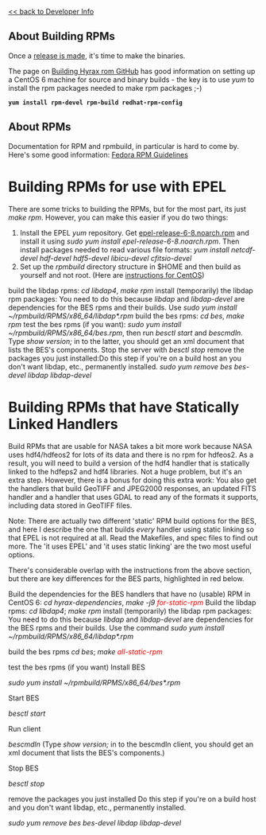 [\<\< back to Developer Info](Developer_Info "wikilink")

## About Building RPMs

Once a [release is made](ReleaseGuide "wikilink"), it's time to make the
binaries.

The page on [Building Hyrax rom
GitHub](Hyrax_GitHub_Source_Build "wikilink") has good information on
setting up a CentOS 6 machine for source and binary builds - the key is
to use *yum* to install the rpm packages needed to make rpm packages ;-)


**`yum install rpm-devel rpm-build redhat-rpm-config`**

## About RPMs

Documentation for RPM and rpmbuild, in particular is hard to come by.
Here's some good information: [Fedora RPM
Guidelines](http://fedoraproject.org/wiki/Packaging/Guidelines)

# Building RPMs for use with EPEL

There are some tricks to building the RPMs, but for the most part, its
just *make rpm*. However, you can make this easier if you do two things:

1.  Install the EPEL *yum* repository. Get
    [epel-release-6-8.noarch.rpm](http://mirror.pnl.gov/epel/6/i386/epel-release-6-8.noarch.rpm)
    and install it using *sudo yum install epel-release-6-8.noarch.rpm*.
    Then install packages needed to read various file formats: *yum
    install netcdf-devel hdf-devel hdf5-devel libicu-devel
    cfitsio-devel*
2.  Set up the *rpmbuild* directory structure in \$HOME and then build
    as yourself and not root. (Here are [instructions for
    CentOS](http://wiki.centos.org/HowTos/SetupRpmBuildEnvironment))

build the libdap rpms: *cd libdap4*, *make rpm*
install (temporarily) the libdap rpm packages: You need to do this because *libdap* and *libdap-devel* are dependencies for the BES rpms and their builds. Use *sudo yum install ~/rpmbuild/RPMS/x86_64/libdap\*.rpm*
build the bes rpms: *cd bes*, *make rpm*
test the bes rpms (if you want): *sudo yum install ~/rpmbuild/RPMS/x86_64/bes.rpm*, then run *besctl start* and *bescmdln*. Type *show version;* in to the latter, you should get an xml document that lists the BES's components. Stop the server with *besctl stop*
remove the packages you just installed:Do this step if you're on a build host an you don't want libdap, etc., permanently installed. *sudo yum remove bes bes-devel libdap libdap-devel*

# Building RPMs that have Statically Linked Handlers

Build RPMs that are usable for NASA takes a bit more work because NASA
uses hdf4/hdfeos2 for lots of its data and there is no rpm for hdfeos2.
As a result, you will need to build a version of the hdf4 handler that
is statically linked to the hdfeps2 and hdf4 libraries. Not a huge
problem, but it's an extra step. However, there is a bonus for doing
this extra work: You also get the handlers that build GeoTIFF and
JPEG2000 responses, an updated FITS handler and a handler that uses GDAL
to read any of the formats it supports, including data stored in GeoTIFF
files.


Note: There are actually two different 'static' RPM build options for
the BES, and here I describe the one that builds *every* handler using
static linking so that EPEL is not required at all. Read the Makefiles,
and spec files to find out more. The 'it uses EPEL' and 'it uses static
linking' are the two most useful options.

There's considerable overlap with the instructions from the above
section, but there are key differences for the BES parts, highlighted in
red below.

Build the dependencies for the BES handlers that have no (usable) RPM in CentOS 6: *cd hyrax-dependencies*, *make -j9 <font color="red">for-static-rpm*</font>
Build the libdap rpms: *cd libdap4*; *make rpm*
install (temporarily) the libdap rpm packages: You need to do this because *libdap* and *libdap-devel* are dependencies for the BES rpms and their builds. Use the command
*sudo yum install ~/rpmbuild/RPMS/x86_64/libdap\*.rpm*

build the bes rpms
*cd bes*; *make <font color="red">all-static-rpm</font>*

test the bes rpms (if you want)
Install BES


*sudo yum install ~/rpmbuild/RPMS/x86_64/bes\*.rpm*

Start BES


*besctl start*

Run client


*bescmdln* (Type *show version;* in to the bescmdln client, you should
get an xml document that lists the BES's components.)

Stop BES


*besctl stop*

remove the packages you just installed
Do this step if you're on a build host and you don't want libdap, etc.,
permanently installed.

*sudo yum remove bes bes-devel libdap libdap-devel*